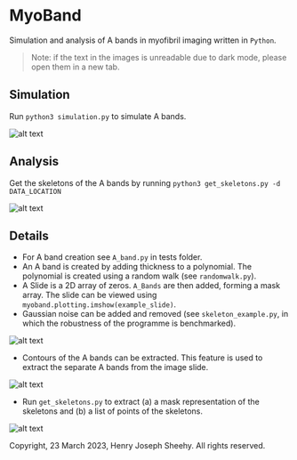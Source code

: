 # MyoBand
Simulation and analysis of A bands in myofibril imaging 
written in `Python`.

> Note: if the text in the images is unreadable due to 
dark mode, please open them in a new tab.

## Simulation
Run `python3 simulation.py` to simulate A bands.

![alt text](examples/simulation.png)

## Analysis
Get the skeletons of the A bands by running `python3 get_skeletons.py -d DATA_LOCATION`

![alt text](examples/get_skeleton.png)

## Details
- For A band creation see `A_band.py` in tests folder.
- An A band is created by adding thickness to 
a polynomial. The polynomial is created 
using a random walk (see `randomwalk.py`).
- A Slide is a 2D array of zeros. `A_Bands` are then 
added, forming a mask array. 
The slide can be viewed using `myoband.plotting.imshow(example_slide)`.
- Gaussian noise can be added and removed (see `skeleton_example.py`, in which the robustness of the programme is benchmarked).

![alt text](examples/skeleton_example.png)

- Contours of the A bands can be extracted. This feature is used to extract the separate A bands from the image slide.

![alt text](examples/extract_labels.png)

- Run `get_skeletons.py` to extract (a) a mask representation of the skeletons and (b) a list of points of the skeletons.

![alt text](examples/skeleton_example_pts.png)

Copyright, 23 March 2023, Henry Joseph Sheehy. All rights reserved.
